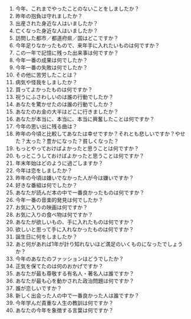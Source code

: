 1. 今年、これまでやったことのないことをしましたか？
2. 昨年の抱負は守れましたか？
3. 出産された身近な人はいましたか？
4. 亡くなった身近な人はいましたか？
5. 訪問した都市／都道府県／国はどこですか？
6. 今年足りなかったもので、来年手に入れたいものは何ですか？
7. この一年で記憶に残った出来事は何ですか？
8. 今年一番の成果は何でしたか？
9. 今年一番の失敗は何でしたか？
10. その他に苦労したことは？
11. 病気や怪我をしましたか？
12. 買ってよかったものは何ですか？
13. 祝うにふさわしいのは誰の行動でしたか？
14. あなたを驚かせたのは誰の行動でしたか？
15. あなたのお金の大半はどこに行きましたか？
16. あなたが本当に、本当に、本当に興奮したことは何ですか？
17. 今年の思い出に残る曲は？
18. 昨年の今頃と比較してあなたは幸せですか？それとも悲しいですか？やせた？太った？豊かになった？貧しくなった？
19. もっとやっておけばよかったと思うことは何ですか？
20. もっとこうしておけばよかったと思うことは何ですか？
21. 年末年始はどのように過ごしますか？
22. 今年は恋をしましたか？
23. 昨年の今頃は嫌いでなかった人が今は嫌いですか？
24. 好きな番組は何でしたか？
25. あなたが読んだ本の中で一番良かったものは何ですか？
26. 今年一番の音楽的発見は何でしたか？
27. お気に入りの映画は何ですか？
28. お気に入りの食べ物は何ですか？
29. あなたが欲しいもの、手に入れたものは何ですか？
30. 欲しいと思って手に入れなかったものは何ですか？
31. 誕生日に何をしましたか？
32. あと何があれば1年が計り知れないほど満足のいくものになったでしょうか？
33. 今年のあなたのファッションはどうでしたか？
34. 正気を保てたのは何のおかげですか？
35. あなたが最も尊敬する有名人・著名人は誰ですか？
36. あなたが最も心を動かされた政治問題は何ですか？
37. 誰が恋しいですか？
38. 新しく出会った人の中で一番良かった人は誰ですか？
39. 今年学んだ貴重な人生の教訓は何ですか？
40. あなたの今年を象徴する言葉は何ですか？
